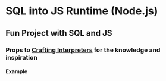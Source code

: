 # SQL into JS Runtime (Node.js)

## Fun Project with SQL and JS

### Props to [Crafting Interpreters](https://craftinginterpreters.com/) for the knowledge and inspiration

#### Example
